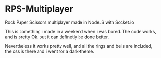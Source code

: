 # RPS-Multiplayer
Rock Paper Scissors multiplayer made in NodeJS with Socket.io

This is something i made in a weekend when i was bored. The code works, and is pretty Ok. but it can definetly be done better.

Nevertheless it works pretty well, and all the rings and bells are included, the css is there and i went for a dark-theme.
